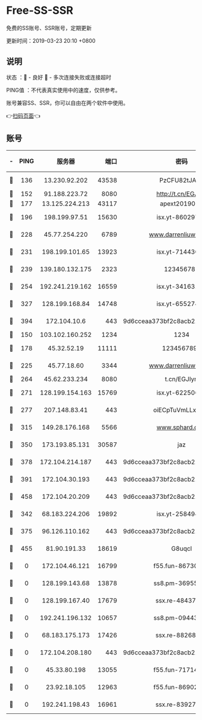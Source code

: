 # Free-SS-SSR

免费的SS账号、SSR账号，定期更新

更新时间：2019-03-23 20:10 +0800

## 说明

状态     ：🙂 - 良好 🙁 - 多次连接失败或连接超时

PING值   ：不代表真实使用中的速度，仅供参考。

账号兼容SS、SSR，你可以自由在两个软件中使用。

👉[扫码页面](https://liesauer.github.io/Free-SS-SSR/)👈

## 账号

|-|PING|服务器|端口|密码|加密方式|区域|
|:----:|:----:|:-----:|-----:|:----:|:----:|:----:|
|🙂|136|13.230.92.202|43538|PzCFU82tJAdZ|aes-256-cfb|JP|
|🙂|152|91.188.223.72|8080|http://t.cn/EGJIyrl|rc4-md5|RU|
|🙂|177|13.125.224.213|43117|apext2019005|chacha20|KR|
|🙂|196|198.199.97.51|15630|isx.yt-86029776|aes-256-cfb|US|
|🙂|228|45.77.254.220|6789|www.darrenliuwei.com|aes-256-cfb|SG|
|🙂|231|198.199.101.65|13923|isx.yt-71443072|aes-256-cfb|US|
|🙂|239|139.180.132.175|2323|123456789|aes-256-cfb|SG|
|🙂|254|192.241.219.162|16559|isx.yt-34163162|aes-256-cfb|US|
|🙂|327|128.199.168.84|14748|isx.yt-65527491|aes-256-cfb|SG|
|🙂|394|172.104.10.6|443|9d6cceaa373bf2c8acb22e60b6a58be6|aes-256-cfb|US|
|🙂|150|103.102.160.252|1234|1234|rc4-md5|JP|
|🙂|178|45.32.52.19|11111|1234567890|aes-256-cfb|JP|
|🙂|225|45.77.18.60|3344|www.darrenliuwei.com|aes-256-cfb|JP|
|🙂|264|45.62.233.234|8080|t.cn/EGJIyrl|rc4-md5|CA|
|🙂|271|128.199.154.163|15769|isx.yt-62250628|aes-256-cfb|SG|
|🙂|277|207.148.83.41|443|oiECpTuVmLLxk4Ts|aes-256-cfb|AU|
|🙂|315|149.28.176.168|5566|www.sphard.com|aes-256-cfb|AU|
|🙂|350|173.193.85.131|30587|jaz|aes-256-cfb|US|
|🙂|378|172.104.214.187|443|9d6cceaa373bf2c8acb22e60b6a58be6|aes-256-cfb|US|
|🙂|391|172.104.30.193|443|9d6cceaa373bf2c8acb22e60b6a58be6|aes-256-cfb|US|
|🙂|458|172.104.20.209|443|9d6cceaa373bf2c8acb22e60b6a58be6|aes-256-cfb|US|
|🙁|342|68.183.224.206|19892|isx.yt-25849474|aes-256-cfb|SG|
|🙁|375|96.126.110.162|443|9d6cceaa373bf2c8acb22e60b6a58be6|aes-256-cfb|US|
|🙁|455|81.90.191.33|18619|G8uqcl|aes-256-cfb|US|
|🙁|0|172.104.46.121|16799|f55.fun-86730796|aes-256-cfb|SG|
|🙁|0|128.199.143.68|13878|ss8.pm-36955198|aes-256-cfb|SG|
|🙁|0|128.199.167.40|17679|ssx.re-48437316|aes-256-cfb|SG|
|🙁|0|192.241.196.132|10657|ss8.pm-09443991|aes-256-cfb|US|
|🙁|0|68.183.175.173|17426|ssx.re-88268123|aes-256-cfb|US|
|🙁|0|172.104.208.180|443|9d6cceaa373bf2c8acb22e60b6a58be6|aes-256-cfb|US|
|🙁|0|45.33.80.198|13055|f55.fun-71714791|aes-256-cfb|US|
|🙁|0|23.92.18.105|12963|f55.fun-86902883|aes-256-cfb|US|
|🙁|0|192.241.198.43|16961|ssx.re-83927366|aes-256-cfb|US|
